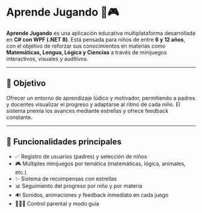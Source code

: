 # Aprende Jugando 🧠🎮

**Aprende Jugando** es una aplicación educativa multiplataforma desarrollada en **C# con WPF (.NET 8)**. Está pensada para niños de entre **6 y 12 años**, con el objetivo de reforzar sus conocimientos en materias como **Matemáticas, Lengua, Lógica y Ciencias** a través de minijuegos interactivos, visuales y auditivos.

---

## 🎯 Objetivo

Ofrecer un entorno de aprendizaje lúdico y motivador, permitiendo a padres y docentes visualizar el progreso y adaptarse al ritmo de cada niño. El sistema premia los avances mediante estrellas y ofrece feedback constante.

---

## 🧩 Funcionalidades principales

- ✅ Registro de usuarios (padres) y selección de niños
- 🎮 Múltiples minijuegos por temática (matemáticas, lógica, animales, etc.)
- ✨ Sistema de recompensas con estrellas
- 📊 Seguimiento del progreso por niño y por materia
- 🔊 Sonidos, animaciones y feedback inmediato en cada juego
- 👨‍👩‍👧 Control parental y modo guía

